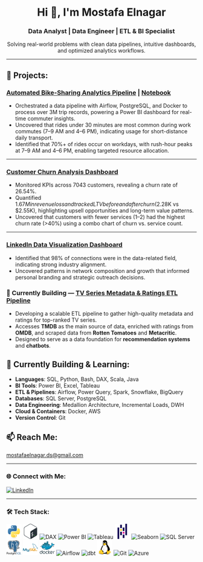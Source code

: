 <h1 align="center">Hi 👋, I'm Mostafa Elnagar</h1>
<h3 align="center">Data Analyst | Data Engineer | ETL & BI Specialist</h3>

<p align="center">
   Solving real-world problems with clean data pipelines, intuitive dashboards, and optimized analytics workflows.
</p>

---

## 🚀 **Projects**:  
### [Automated Bike-Sharing Analytics Pipeline](https://github.com/Mostafa-Elnagar/FordGoBike-data-pipeline) | [Notebook](https://github.com/Mostafa-Elnagar/bikesharing_project)
- Orchestrated a data pipeline with Airflow, PostgreSQL, and Docker to process over 3M trip records, powering a Power BI dashboard for real-time commuter insights.
- Uncovered that rides under 30 minutes are most common during work commutes (7–9 AM and 4–6 PM), indicating usage for short-distance daily transport.
- Identified that 70%+ of rides occur on workdays, with rush-hour peaks at 7–9 AM and 4–6 PM, enabling targeted resource allocation.

---

### [Customer Churn Analysis Dashboard](https://github.com/Mostafa-Elnagar/ChurnAnalysisDashboard)
- Monitored KPIs across 7043 customers, revealing a churn rate of 26.54%.
- Quantified $1.67M in revenue loss and tracked LTV before and after churn ($2.28K vs $2.55K), highlighting upsell opportunities and long-term value patterns.
- Uncovered that customers with fewer services (1–2) had the highest churn rate (>40%) using a combo chart of churn vs. service count.

---

### [LinkedIn Data Visualization Dashboard](https://github.com/Mostafa-Elnagar/linkedin-dashboard)
- Identified that 98% of connections were in the data-related field, indicating strong industry alignment.
- Uncovered patterns in network composition and growth that informed personal branding and strategic outreach decisions.

### 📌 Currently Building — [TV Series Metadata & Ratings ETL Pipeline](https://github.com/Mostafa-Elnagar/SeriesRatings)
- Developing a scalable ETL pipeline to gather high-quality metadata and ratings for top-ranked TV series.
- Accesses **TMDB** as the main source of data, enriched with ratings from **OMDB**, and scraped data from **Rotten Tomatoes** and **Metacritic**.
- Designed to serve as a data foundation for **recommendation systems** and **chatbots**.

## 🌱 **Currently Building & Learning**:  
  - **Languages**: SQL, Python, Bash, DAX, Scala, Java
  - **BI Tools**: Power BI, Excel, Tableau  
  - **ETL & Pipelines**: Airflow, Power Query, Spark, Snowflake, BigQuery
  - **Databases**: SQL Server, PostgreSQL
  - **Data Engineering**: Medallion Architecture, Incremental Loads, DWH
  - **Cloud & Containers**: Docker, AWS
  - **Version Control**: Git  


## 📫 **Reach Me**:  
  [mostafaelnagar.ds@gmail.com](mailto:mostafaelnagar.ds@gmail.com)

---

<h3 align="left">🌐 Connect with Me:</h3>
<p align="left">
   <a href="https://www.linkedin.com/in/mostafa-ds" target="blank">
      <img align="center" src="https://raw.githubusercontent.com/rahuldkjain/github-profile-readme-generator/master/src/images/icons/Social/linked-in-alt.svg" alt="LinkedIn" height="30" width="40" />
   </a>
</p>

---

<h3 align="left">🛠️ Tech Stack:</h3>
<p align="left">
  <!-- Languages -->
  <img src="https://raw.githubusercontent.com/devicons/devicon/master/icons/python/python-original.svg" alt="Python" width="40" height="40"/>
  <img src="https://raw.githubusercontent.com/devicons/devicon/master/icons/bash/bash-original.svg" alt="Bash" width="40" height="40"/>
  <img src="https://upload.wikimedia.org/wikipedia/commons/f/f5/Dax-logo.png" alt="DAX" width="40" height="40"/>
  
  <!-- BI & Viz -->
  <img src="https://www.vectorlogo.zone/logos/microsoft_powerbi/microsoft_powerbi-icon.svg" alt="Power BI" width="40" height="40"/>
  <img src="https://www.tableau.com/sites/default/files/pages/tableaulogo_highres.png" alt="Tableau" width="40" height="40"/>
  
  <!-- Data & ML -->
  <img src="https://raw.githubusercontent.com/devicons/devicon/master/icons/pandas/pandas-original.svg" alt="Pandas" width="40" height="40"/>
  <img src="https://seaborn.pydata.org/_images/logo-mark-lightbg.svg" alt="Seaborn" width="40" height="40"/>

  <!-- Databases -->
  <img src="https://www.svgrepo.com/show/303229/microsoft-sql-server-logo.svg" alt="SQL Server" width="40" height="40"/>
  <img src="https://raw.githubusercontent.com/devicons/devicon/master/icons/postgresql/postgresql-original-wordmark.svg" alt="PostgreSQL" width="40" height="40"/>
  <img src="https://raw.githubusercontent.com/devicons/devicon/master/icons/mysql/mysql-original-wordmark.svg" alt="MySQL" width="40" height="40"/>
  
  <!-- Data Engineering -->
  <img src="https://raw.githubusercontent.com/devicons/devicon/master/icons/docker/docker-original-wordmark.svg" alt="Docker" width="40" height="40"/>
  <img src="https://www.vectorlogo.zone/logos/apache_airflow/apache_airflow-icon.svg" alt="Airflow" width="40" height="40"/>
  <img src="https://seeklogo.com/images/D/dbt-logo-500AB0BAA7-seeklogo.com.png" alt="dbt" width="40" height="40"/>
  
  <!-- OS & Tools -->
  <img src="https://raw.githubusercontent.com/devicons/devicon/master/icons/linux/linux-original.svg" alt="Linux" width="40" height="40"/>
  <img src="https://www.vectorlogo.zone/logos/git-scm/git-scm-icon.svg" alt="Git" width="40" height="40"/>
  <img src="https://www.vectorlogo.zone/logos/microsoft_azure/microsoft_azure-icon.svg" alt="Azure" width="40" height="40"/>
</p>
